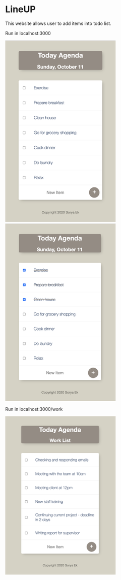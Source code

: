# LineUP

This website allows user to add items into todo list.

Run in localhost:3000

<img src="images/Agenda%20List.png" width="350px" height="auto"/>

<img src="images/Completed%20Tasks.png" width="350px" height="auto"/>

Run in localhost:3000/work

<img src="images/Work%20List.png" width="350px" height="auto"/>

